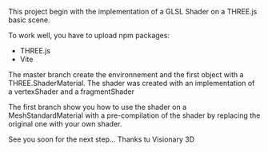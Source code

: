 This project begin with the implementation of a GLSL Shader on a THREE.js basic scene.

To work well, you have to upload npm packages:
  - THREE.js
  - Vite

The master branch create the environnement and the first object with a THREE.ShaderMaterial.
The shader was created with an implementation of a vertexShader and a fragmentShader

The first branch show you how to use the shader on a MeshStandardMaterial with a pre-compilation of the shader by replacing the original one with your own shader.

See you soon for the next step...
Thanks tu Visionary 3D
